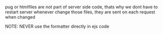 pug or htmlfiles are not part of server side code, thats why we dont have to restart server whenever change those files, they are sent on each request when changed

NOTE: NEVER use the formatter directly in ejs code
